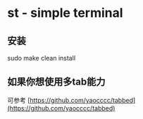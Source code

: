 # st - simple terminal

## 安装
   sudo make clean install

## 如果你想使用多tab能力

可参考 [https://github.com/yaocccc/tabbed](https://github.com/yaocccc/tabbed)
